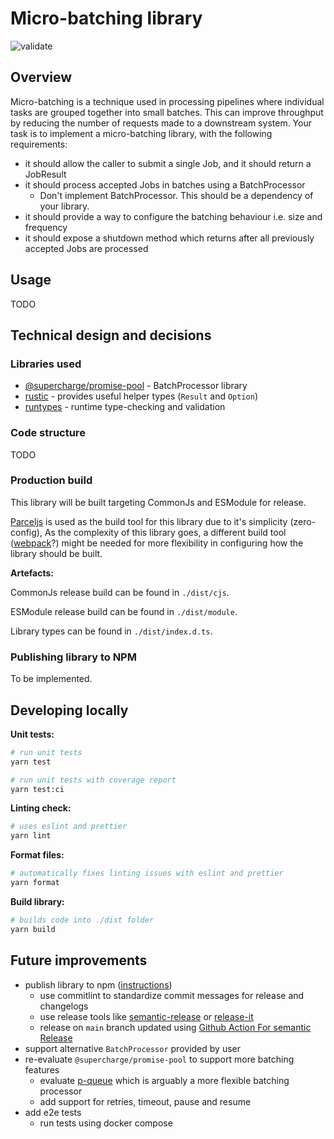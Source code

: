 # Micro-batching library

![validate](https://github.com/dyliew/ug-micro-batching/actions/workflows/validate.yml/badge.svg?branch=main)

## Overview

Micro-batching is a technique used in processing pipelines where individual tasks are grouped together into small batches.
This can improve throughput by reducing the number of requests made to a downstream system.
Your task is to implement a micro-batching library, with the following requirements:

- it should allow the caller to submit a single Job, and it should return a JobResult
- it should process accepted Jobs in batches using a BatchProcessor
  - Don't implement BatchProcessor. This should be a dependency of your library.
- it should provide a way to configure the batching behaviour i.e. size and frequency
- it should expose a shutdown method which returns after all previously accepted Jobs are processed

## Usage

TODO

## Technical design and decisions

### Libraries used

- [@supercharge/promise-pool](https://github.com/supercharge/promise-pool) - BatchProcessor library
- [rustic](https://github.com/franeklubi/rustic) - provides useful helper types (`Result` and `Option`)
- [runtypes](https://github.com/pelotom/runtypes) - runtime type-checking and validation

### Code structure

TODO

### Production build

This library will be built targeting CommonJs and ESModule for release.

[Parceljs](https://parceljs.org/) is used as the build tool for this library due to it's simplicity (zero-config),
As the complexity of this library goes, a different build tool ([webpack](https://webpack.js.org/)?) might be needed for more flexibility in configuring how the library should be built.

**Artefacts:**

CommonJs release build can be found in `./dist/cjs`.

ESModule release build can be found in `./dist/module`.

Library types can be found in `./dist/index.d.ts`.

### Publishing library to NPM

To be implemented.

## Developing locally

**Unit tests:**

```bash
# run unit tests
yarn test

# run unit tests with coverage report
yarn test:ci
```

**Linting check:**

```bash
# uses eslint and prettier
yarn lint
```

**Format files:**

```bash
# automatically fixes linting issues with eslint and prettier
yarn format
```

**Build library:**

```bash
# builds code into ./dist folder
yarn build
```

## Future improvements

- publish library to npm ([instructions](https://www.youtube.com/watch?v=QZdY4XYbqLI))
  - use commitlint to standardize commit messages for release and changelogs
  - use release tools like [semantic-release](https://github.com/semantic-release/semantic-release) or [release-it](https://github.com/release-it/release-it)
  - release on `main` branch updated using [Github Action For semantic Release](https://github.com/marketplace/actions/action-for-semantic-release)
- support alternative `BatchProcessor` provided by user
- re-evaluate `@supercharge/promise-pool` to support more batching features
  - evaluate [p-queue](https://github.com/sindresorhus/p-queue) which is arguably a more flexible batching processor
  - add support for retries, timeout, pause and resume
- add e2e tests
  - run tests using docker compose
